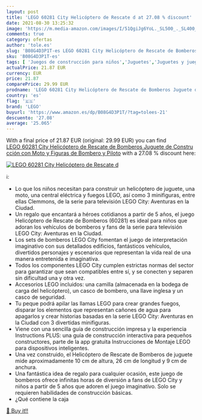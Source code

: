 ```yaml
---
layout: post
title: 'LEGO 60281 City Helicóptero de Rescate d at 27.08 % discount'
date: 2021-08-30 13:25:32
image: 'https://m.media-amazon.com/images/I/51QgiJg6YoL._SL500_._SL400_.jpg'
comments: true
category: ofertas
author: 'tole.es'
slug: 'B08G4D3P1T-es LEGO 60281 City Helicóptero de Rescate de Bomberos Juguete...'
sku: 'B08G4D3P1T-es'
tags: [ 'Juegos de construcción para niños','Juguetes','Juguetes y juegos','Sets de construcción','lego', ]
actualPrice: 21.87 EUR
currency: EUR
price: 21.87
comparePrice: 29.99 EUR
prodname: 'LEGO 60281 City Helicóptero de Rescate de Bomberos Juguete de Construcción con Moto y Figuras de Bombero y Piloto'
country: 'es'
flag: '🇪🇸'
brand: 'LEGO'
buyurl: 'https://www.amazon.es/dp/B08G4D3P1T/?tag=tolees-21'
descuento: '27.08'
average: '25.065'
---
```


With a final price of 21.87 EUR (original: 29.99 EUR) you can find [LEGO 60281 City Helicóptero de Rescate de Bomberos Juguete de Construcción con Moto y Figuras de Bombero y Piloto](https://www.amazon.es/dp/B08G4D3P1T/?tag=tolees-21) with a  27.08 % discount here:

[![LEGO 60281 City Helicóptero de Rescate d](https://m.media-amazon.com/images/I/51QgiJg6YoL._SL500_._SL400_.jpg)](https://www.amazon.es/dp/B08G4D3P1T/?tag=tolees-21)

ℹ️:

- Lo que los niños necesitan para construir un helicóptero de juguete, una moto, una central eléctrica y fuegos LEGO, así como 3 minifiguras, entre ellas Clemmons, de la serie para televisión LEGO City: Aventuras en la Ciudad.
- Un regalo que encantará a héroes cotidianos a partir de 5 años, el juego Helicóptero de Rescate de Bomberos (60281) es ideal para niños que adoran los vehículos de bomberos y fans de la serie para televisión LEGO City: Aventuras en la Ciudad.
- Los sets de bomberos LEGO City fomentan el juego de interpretación imaginativo con sus detallados edificios, fantásticos vehículos, divertidos personajes y escenarios que representan la vida real de una manera entretenida e imaginativa.
- Todos los componentes LEGO City cumplen estrictas normas del sector para garantizar que sean compatibles entre sí, y se conecten y separen sin dificultad una y otra vez.
- Accesorios LEGO incluidos: una camilla (almacenada en la bodega de carga del helicóptero), un casco de bombero, una llave inglesa y un casco de seguridad.
- Tu peque podrá apilar las llamas LEGO para crear grandes fuegos, disparar los elementos que representan cañones de agua para apagarlos y crear historias basadas en la serie LEGO City: Aventuras en la Ciudad con 3 divertidas minifiguras.
- Viene con una sencilla guía de construcción impresa y la experiencia Instructions PLUS: una guía de construcción interactiva para pequeños constructores, parte de la app gratuita Instrucciones de Montaje LEGO para dispositivos inteligentes.
- Una vez construido, el Helicóptero de Rescate de Bomberos de juguete mide aproximadamente 10 cm de altura, 26 cm de longitud y 9 cm de anchura.
- Una fantástica idea de regalo para cualquier ocasión, este juego de bomberos ofrece infinitas horas de diversión a fans de LEGO City y niños a partir de 5 años que adoren el juego imaginativo. Solo se requieren habilidades de construcción básicas.
- ¿Qué contiene la caja

[🛒 Buy it!!](https://www.amazon.es/dp/B08G4D3P1T/?tag=tolees-21)
